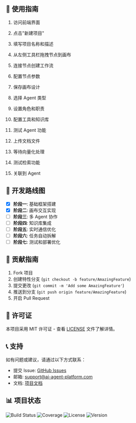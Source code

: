
## 📖 使用指南

1. 访问前端界面
2. 点击"新建项目"
3. 填写项目名称和描述

1. 从左侧工具栏拖拽节点到画布
2. 连接节点创建工作流
3. 配置节点参数
4. 保存画布设计

1. 选择 Agent 类型
2. 设置角色和职责
3. 配置工具和知识库
4. 测试 Agent 功能

1. 上传文档文件
2. 等待向量化处理
3. 测试检索功能
4. 关联到 Agent

## 🔄 开发路线图

- [x] **阶段一**: 基础框架搭建
- [x] **阶段二**: 画布交互实现
- [ ] **阶段三**: 多 Agent 协作
- [ ] **阶段四**: 知识库集成
- [ ] **阶段五**: 实时通信优化
- [ ] **阶段六**: 任务自动拆解
- [ ] **阶段七**: 测试和部署优化

## 🤝 贡献指南

1. Fork 项目
2. 创建特性分支 (`git checkout -b feature/AmazingFeature`)
3. 提交更改 (`git commit -m 'Add some AmazingFeature'`)
4. 推送到分支 (`git push origin feature/AmazingFeature`)
5. 开启 Pull Request

## 📝 许可证

本项目采用 MIT 许可证 - 查看 [LICENSE](LICENSE) 文件了解详情。

## 📞 支持

如有问题或建议，请通过以下方式联系：

- 提交 Issue: [GitHub Issues](https://github.com/your-repo/ai-agent-platform/issues)
- 邮箱: support@ai-agent-platform.com
- 文档: [项目文档](https://docs.ai-agent-platform.com)

## 📊 项目状态

![Build Status](https://img.shields.io/badge/build-passing-brightgreen)
![Coverage](https://img.shields.io/badge/coverage-85%25-green)
![License](https://img.shields.io/badge/license-MIT-blue)
![Version](https://img.shields.io/badge/version-1.0.0-blue)
